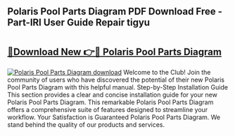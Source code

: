 ## Polaris Pool Parts Diagram PDF Download Free - Part-IRI User Guide Repair tigyu

# <h2><a href="http://dfh8n7v.blite.top/?on=Polaris+Pool+Parts+Diagram">🔗Download New 👉🔴 Polaris Pool Parts Diagram</a></h2>

[![Polaris Pool Parts Diagram download](https://i.imgur.com/lujVjoI.png)](http://dfh8n7v.blite.top/?on=Polaris+Pool+Parts+Diagram)
Welcome to the Club! Join the community of users who have discovered the potential of their new Polaris Pool Parts Diagram with this helpful manual. Step-by-Step Installation Guide This section provides a clear and concise installation guide for your new Polaris Pool Parts Diagram. This remarkable Polaris Pool Parts Diagram offers a comprehensive suite of features designed to streamline your workflow. Your Satisfaction is Guaranteed Polaris Pool Parts Diagram. We stand behind the quality of our products and services.
